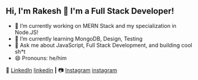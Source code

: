 ## Hi, I'm Rakesh 👋 I'm a Full Stack Developer!

- 🔭 I’m currently working on MERN Stack and my specialization in Node.JS!
- 🌱 I’m currently learning MongoDB, Design, Testing
- 💬 Ask me about JavaScript, Full Stack Development, and building cool sh\*t
- 😄 Pronouns: he/him
<!-- - ⚡ Fun fact: I can solve a Rubik's cube in under a minute! -->

👔 [LinkedIn] [linkedin] **|**
📷 [Instagram] [instagram]

<!-- 🏡 [website][website] **|**
🐦 [twitter][twitter] **|**
📺 [youtube][youtube] **|**
🎥 [twitch][twitch] **|**
📦 [npm][npm] **|**

Shoutout to [Brad Garropy][brad] for the inspiration!
-->

[linkedin]: https://www.linkedin.com/in/rakesh-vishwakarma-197339122/
[instagram]: https://instagram.com/https://www.instagram.com/_rakeshvsv_
[website]: https://jamesqquick.com
[twitter]: https://twitter.com/jamesqquick
[youtube]: https://youtube.com/jamesqquick
[twitch]: https://twitch.tv/jamesqquick
[npm]: https://npmjs.com/~jamesqquick
[brad]: https://github.com/bradgarropy

<!-- ### Hi there 👋

**rakesh830566/rakesh830566** is a ✨ _special_ ✨ repository because its `README.md` (this file) appears on your GitHub profile.

Here are some ideas to get you started:

- 🔭 I’m currently working on ...
- 🌱 I’m currently learning ...
- 👯 I’m looking to collaborate on ...
- 🤔 I’m looking for help with ...
- 💬 Ask me about ...
- 📫 How to reach me: ...
- 😄 Pronouns: ...
- ⚡ Fun fact: ...
-->
